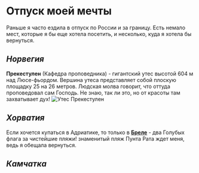 # Отпуск моей мечты
Раньше я часто ездила в отпуск по России и за границу. Есть немало мест, которые я бы еще хотела посетить, и несколько, куда я хотела бы вернуться.

## *Норвегия*

**Прекестулен** (Кафедра проповедника) - гигантский утес высотой 604 м над Люсе-фьордом. Вершина утеса представляет собой плоскую площадку 25 на 26 метров. Людская молва говорит, что оттуда проповедовал сам Господь. Не знаю, так ли это, но от красоты там захватывает дух!
![Утес Прекестулен](utes.jpg)

## *Хорватия*

Если хочется купаться в Адриатике, то только в [**Бреле**](https://brela.hr) - два Голубых флага за чистейшие пляжи! знаменитый пляж Пунта Рата ждет меня, ведь я обещала вернуться.

## *Камчатка*

